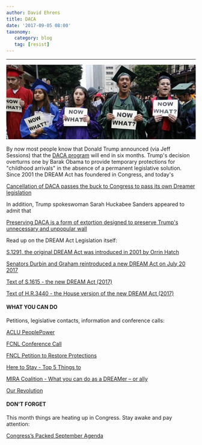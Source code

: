 ```yaml
---
author: David Ehrens
title: DACA
date: '2017-09-05 08:00'
taxonomy:
   category: blog
   tag: [resist]
---
```

---

![](daca.jpg)

By now most people know that Donald Trump announced (via Jeff Sessions) that the [DACA program](http://www.cnn.com/2017/09/04/politics/daca-dreamers-immigration-program/index.html) will end in six months. Trump's decision overturns one by Barak Obama to provide temporary protections for "childhood arrivals" in the absence of a permanent legislative solution. Since 2001 the DREAM Act has foundered in Congress, and today's 

[Cancellation of DACA passes the buck to Congress to pass its own Dreamer legislation](http://www.politico.com/story/2017/09/05/trump-dreamers-daca-work-permits-242323)

In addition, Trump spokeswoman Sarah Huckabee Sanders appeared to admit that

[Preserving DACA is a form of extortion designed to preserve Trump's unnecessary and unpopular wall](https://thinkprogress.org/white-house-press-secretary-says-trump-will-now-use-dreamers-as-bargaining-chip-for-border-wall-fbb7f8d9e18f/)

Read up on the DREAM Act Legislation itself:

[S.1291, the original DREAM Act was introduced in 2001 by Orrin Hatch](https://www.congress.gov/bill/107th-congress/senate-bill/1291)

[Senators Durbin and Graham reintroduced a new DREAM Act on July 20 2017](https://www.c-span.org/video/?431579-1/senators-durbin-graham-reintroduce-dream-act)

[Text of S.1615 - the new DREAM Act (2017)](https://www.congress.gov/bill/115th-congress/senate-bill/1615/text)

[Text of H.R.3440 - the House version of the new DREAM Act (2017)](https://www.congress.gov/bill/115th-congress/house-bill/3440/text?q=%7B%22search%22%3A%5B%22DREAM+ACT%22%5D%7D&r=1)

#### WHAT YOU CAN DO

Petitions, legislative contacts, information and conference calls:

[ACLU PeoplePower](https://go.peoplepower.org/signup/host_daca/)

[FCNL Conference Call](https://act.fcnl.org/event/conference-calls-rsvp/171?t=14)

[FNCL Petition to Restore Protections](https://act.fcnl.org/call/tell-congress-restore-protections-dreamers/?t=13)

[Here to Stay - Top 5 Things to ](http://weareheretostay.org/resources/daca-update-five-things-you-should-know/)

[MIRA Coalition - What you can do as a DREAMer – or ally](http://www.miracoalition.org/getinvolved/733-daca-in-peril-what-you-can-do-as-a-dreamer-or-ally)

[Our Revolution](https://go.ourrevolution.com/page/content/defend-daca/)

#### DON'T FORGET

This month things are heating up in Congress. Stay awake and pay attention:

[Congress’s Packed September Agenda](https://www.indivisibleguide.com/resource/congresss-packed-september-agenda/)

